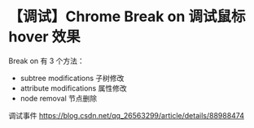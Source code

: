 # 【调试】Chrome Break on 调试鼠标 hover 效果

Break on 有 3 个方法：

- subtree modifications 子树修改
- attribute modifications 属性修改
- node removal 节点删除


调试事件
https://blog.csdn.net/qq_26563299/article/details/88988474